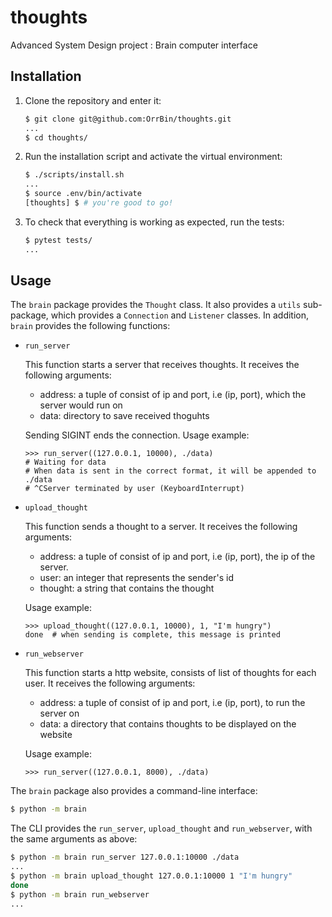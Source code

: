 # thoughts

Advanced System Design project : Brain computer interface

## Installation

1. Clone the repository and enter it:

    ```sh
    $ git clone git@github.com:OrrBin/thoughts.git
    ...
    $ cd thoughts/
    ```

2. Run the installation script and activate the virtual environment:

    ```sh
    $ ./scripts/install.sh
    ...
    $ source .env/bin/activate
    [thoughts] $ # you're good to go!
    ```

3. To check that everything is working as expected, run the tests:


    ```sh
    $ pytest tests/
    ...
    ```

## Usage

The `brain` package provides the `Thought` class. 
It also provides a `utils` sub-package, which provides a `Connection` and `Listener` classes.
  In addition, `brain` provides the following functions:  


- `run_server`

    This function starts a server that receives thoughts.
    It receives the following arguments:
    - address: a tuple of consist of ip and port, i.e (ip, port), which the server would run on
    - data: directory to save received thoguhts
    
    Sending SIGINT ends the connection. 
    Usage example:

    ```pycon
    >>> run_server((127.0.0.1, 10000), ./data)
    # Waiting for data
    # When data is sent in the correct format, it will be appended to ./data
    # ^CServer terminated by user (KeyboardInterrupt)
    ```

- `upload_thought`
    
    This function sends a thought to a server. It receives the following arguments:
    - address: a tuple of consist of ip and port, i.e (ip, port), the ip of the server.
    - user: an integer that represents the sender's id
    - thought: a string that contains the thought
    
    Usage example:

    ```pycon
    >>> upload_thought((127.0.0.1, 10000), 1, "I'm hungry")
    done  # when sending is complete, this message is printed 
    ```
  
- `run_webserver`

    This function starts a http website, consists of list of thoughts for each user.
    It receives the following arguments:
    - address: a tuple of consist of ip and port, i.e (ip, port), to run the server on
    - data: a directory that contains thoughts to be displayed on the website
    
    Usage example:
    ```pycon
    >>> run_server((127.0.0.1, 8000), ./data)
    ```

The `brain` package also provides a command-line interface:

```sh
$ python -m brain
```

The CLI provides the `run_server`, `upload_thought` and `run_webserver`, with the same arguments as above:

```sh
$ python -m brain run_server 127.0.0.1:10000 ./data 
...
$ python -m brain upload_thought 127.0.0.1:10000 1 "I'm hungry"
done
$ python -m brain run_webserver
...
```